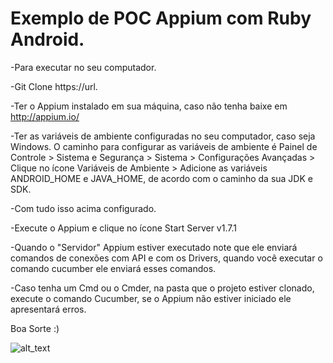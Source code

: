 # Exemplo de POC Appium com Ruby Android.

-Para executar no seu computador.

-Git Clone https://url.

-Ter o Appium instalado em sua máquina, caso não tenha baixe em http://appium.io/

-Ter as variáveis de ambiente configuradas no seu computador, caso seja Windows.
O caminho para configurar as variáveis de ambiente é 
Painel de Controle > Sistema e Segurança > Sistema > Configurações Avançadas > Clique no ícone Variáveis de Ambiente >  Adicione as variáveis 
ANDROID_HOME e JAVA_HOME, de acordo com o caminho da sua JDK e SDK.

-Com tudo isso acima configurado.

-Execute o Appium e clique no ícone Start Server v1.7.1

-Quando o "Servidor" Appium estiver executado note que ele enviará comandos de conexões com API e com os Drivers, quando você executar o comando cucumber ele enviará esses comandos.

-Caso tenha um Cmd ou o Cmder, na pasta que o projeto estiver clonado, execute o comando Cucumber, se o Appium não estiver iniciado ele
apresentará erros.

Boa Sorte :)


![alt_text](https://matera.com/br/wp-content/uploads/2015/10/appium_logo-538x294.jpg)
